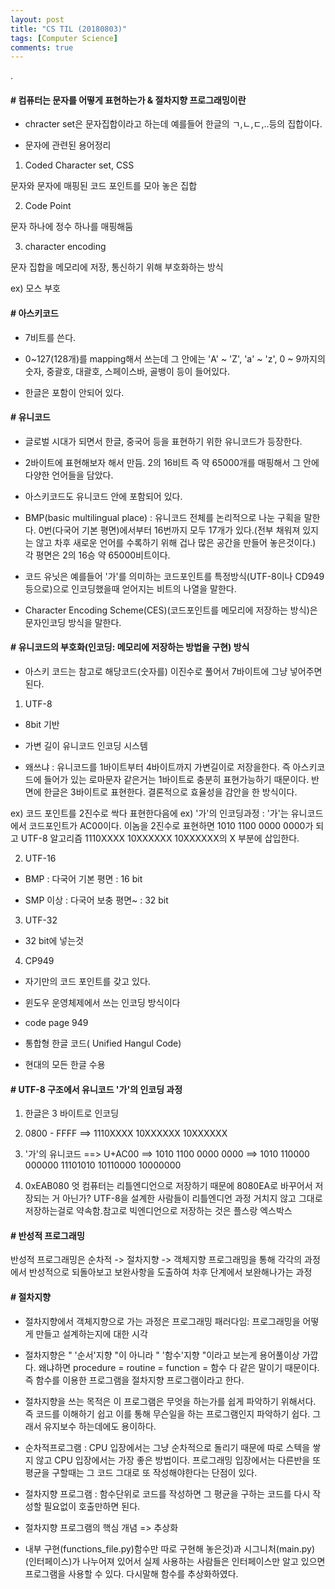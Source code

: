 ```yaml
---
layout: post
title: "CS TIL (20180803)"
tags: [Computer Science]
comments: true
---
```


.

#### # 컴퓨터는 문자를 어떻게 표현하는가 & 절차지향 프로그래밍이란

- chracter set은 문자집합이라고 하는데 예를들어 한글의 ㄱ,ㄴ,ㄷ,..등의 집합이다.


- 문자에 관련된 용어정리

1) Coded Character set, CSS

문자와 문자에 매핑된 코드 포인트를 모아 놓은 집합

2) Code Point

문자 하나에 정수 하나를 매핑해둠

3) character encoding

문자 집합을 메모리에 저장, 통신하기 위해 부호화하는 방식

ex) 모스 부호

#### # 아스키코드

- 7비트를 쓴다.


- 0~127(128개)를 mapping해서 쓰는데 그 안에는 'A' ~ 'Z', 'a' ~ 'z', 0 ~ 9까지의 숫자, 중괄호, 대괄호, 스페이스바, 골뱅이 등이 들어있다.


- 한글은 포함이 안되어 있다.

#### # 유니코드

- 글로벌 시대가 되면서 한글, 중국어 등을 표현하기 위한 유니코드가 등장한다.

- 2바이트에 표현해보자 해서 만듬. 2의 16비트 즉 약 65000개를 매핑해서 그 안에 다양한 언어들을 담았다.


- 아스키코드도 유니코드 안에 포함되어 있다.


- BMP(basic multilingual place) : 유니코드 전체를 논리적으로 나눈 구획을 말한다. 0번(다국어 기본 평면)에서부터 16번까지 모두 17개가 있다.(전부 채워져 있지는 않고 차후 새로운 언어를 수록하기 위해 겁나 많은 공간을 만들어 놓은것이다.) 각 평면은 2의 16승 약 65000비트이다.


- 코드 유닛은 예를들어 '가'를 의미하는 코드포인트를 특정방식(UTF-8이나 CD949등으로)으로 인코딩했을때 얻어지는 비트의 나열을 말한다.


- Character Encoding Scheme(CES)(코드포인트를 메모리에 저장하는 방식)은 문자인코딩 방식을 말한다.

#### # 유니코드의 부호화(인코딩: 메모리에 저장하는 방법을 구현) 방식

 - 아스키 코드는 참고로 해당코드(숫자를) 이진수로 풀어서 7바이트에 그냥 넣어주면 된다.


1) UTF-8 


- 8bit 기반


- 가변 길이 유니코드 인코딩 시스템


- 왜쓰냐 : 유니코드를 1바이트부터 4바이트까지 가변길이로 저장을한다. 즉 아스키코드에 들어가 있는 로마문자 같은거는 1바이트로 충분히 표현가능하기 때문이다. 반면에 한글은 3바이트로 표현한다. 결론적으로 효율성을 감안을 한 방식이다.


ex) 코드 포인트를 2진수로 싹다 표현한다음에 ex) '가'의 인코딩과정 : '가'는 유니코드에서 코드포인트가 AC00이다. 이놈을 2진수로 표현하면 1010 1100 0000 0000가 되고 UTF-8 알고리즘 1110XXXX 10XXXXXX 10XXXXXX의 X 부분에 삽입한다.


2) UTF-16

- BMP : 다국어 기본 평면 : 16 bit


- SMP 이상 : 다국어 보충 평면~ : 32 bit	

3) UTF-32

- 32 bit에 넣는것

4) CP949

- 자기만의 코드 포인트를 갖고 있다.


- 윈도우 운영체제에서 쓰는 인코딩 방식이다


- code page 949


- 통합형 한글 코드( Unified Hangul Code)


- 현대의 모든 한글 수용

#### # UTF-8 구조에서 유니코드 '가'의 인코딩 과정

1) 한글은 3 바이트로 인코딩

2) 0800 - FFFF ==> 1110XXXX 10XXXXXX 10XXXXXX

3) '가'의 유니코드 ==> U+AC00 ==> 1010 1100 0000 0000 ==> 1010 110000 000000
11101010 10110000 10000000

4)  0xEAB080
엇 컴퓨터는 리틀엔디언으로 저장하기 때문에 8080EA로 바꾸어서 저장되는 거 아닌가?
UTF-8을 설계한 사람들이 리틀엔디언 과정 거치지 않고 그대로 저장하는걸로 약속함.참고로 빅엔디언으로 저장하는 것은 플스랑 엑스박스

#### # 반성적 프로그래밍

반성적 프로그래밍은 순차적 -> 절차지향 -> 객체지향 프로그래밍을 통해 각각의 과정에서 반성적으로 되돌아보고 보완사항을 도출하여 차후 단계에서 보완해나가는 과정

#### # 절차지향

- 절차지향에서 객체지향으로 가는 과정은 프로그래밍 패러다임: 프로그래밍을 어떻게 만들고 설계하는지에 대한 시각


- 절차지향은 " '순서'지향 "이 아니라 " '함수'지향 "이라고 보는게 용어풀이상 가깝다. 왜냐하면 procedure = routine = function = 함수 다 같은 말이기 때문이다. 즉 함수를 이용한 프로그램을 절차지향 프로그램이라고 한다.


- 절차지향을 쓰는 목적은 이 프로그램은 무엇을 하는가를 쉽게 파악하기 위해서다. 즉 코드를 이해하기 쉽고 이를 통해 무슨일을 하는 프로그램인지 파악하기 쉽다. 그래서 유지보수 하는데에도 용이하다.



- 순차적프로그램 :  CPU 입장에서는 그냥 순차적으로 돌리기 때문에 따로 스텍을 쌓지 않고 CPU 입장에서는 가장 좋은 방법이다. 프로그래밍 입장에서는 다른반을 또 평균을 구할때는 그 코드 그대로 또 작성해야한다는 단점이 있다.


- 절차지향 프로그램 : 함수단위로 코드를 작성하면 그 평균을 구하는 코드를 다시 작성할 필요없이 호출만하면 된다.


- 절차지향 프로그램의 핵심 개념 => 추상화 


- 내부 구현(functions_file.py)함수만 따로 구현해 놓은것)과 시그니처(main.py)(인터페이스)가 나누어져 있어서 실제 사용하는 사람들은 인터페이스만 알고 있으면 프로그램을 사용할 수 있다. 다시말해 함수를 추상화하였다.
